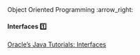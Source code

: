 <link rel="stylesheet" href="{{baseUrl}}/css/textbook.css">

<div class="website-content">

<div id="path">Object Oriented Programming :arrow_right: </div>

<div id="title">

#### Interfaces :one:

</div>

<div id="body">

<dynamic-panel src="../../oop/inheritance/interfaces/topicPanel.md" header="OOP: Inheritance: Interfaces" is-open></dynamic-panel>

<p/>

[Oracle’s Java Tutorials: Interfaces](https://docs.oracle.com/javase/tutorial/java/IandI/createinterface.html)

</div>

</div>

